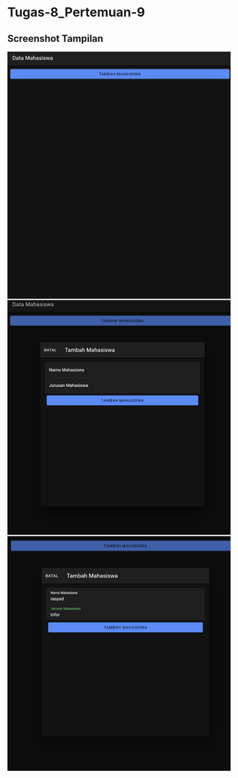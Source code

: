 # Tugas-8_Pertemuan-9
## Screenshot Tampilan
![image](https://github.com/dhawiwiyiyaz/Tugas8/blob/main/Screenshot%202024-12-04%20152259.png)
![image](https://github.com/dhawiwiyiyaz/Tugas8/blob/main/Screenshot%202024-12-04%20152357.png)
![image](https://github.com/dhawiwiyiyaz/Tugas8/blob/main/Screenshot%202024-12-04%20152409.png)
